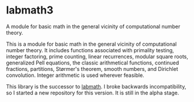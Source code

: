 # labmath3
A module for basic math in the general vicinity of computational number theory.

This is a module for basic math in the general vicinity of computational number theory. It includes functions associated with primality testing, integer factoring, prime counting, linear recurrences, modular square roots, generalized Pell equations, the classic arithmetical functions, continued fractions, partitions, Størmer's theorem, smooth numbers, and Dirichlet convolution. Integer arithmetic is used wherever feasible.

This library is the successor to [labmath](https://github.com/lucasaugustus/labmath).  I broke backwards incompatibility, so I started a new repository for this version.  It is still in the alpha stage.
